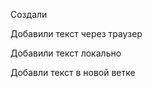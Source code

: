 Создали






Добавили текст через траузер

Добавили текст локально

Добавли текст в новой ветке









